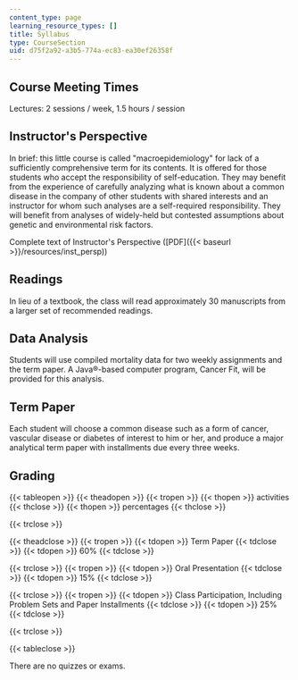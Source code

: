 ```yaml
---
content_type: page
learning_resource_types: []
title: Syllabus
type: CourseSection
uid: d75f2a92-a3b5-774a-ec83-ea30ef26358f
---
```


Course Meeting Times
--------------------

Lectures: 2 sessions / week, 1.5 hours / session

Instructor's Perspective
------------------------

In brief: this little course is called "macroepidemiology" for lack of a sufficiently comprehensive term for its contents. It is offered for those students who accept the responsibility of self-education. They may benefit from the experience of carefully analyzing what is known about a common disease in the company of other students with shared interests and an instructor for whom such analyses are a self-required responsibility. They will benefit from analyses of widely-held but contested assumptions about genetic and environmental risk factors.

Complete text of Instructor's Perspective ([PDF]({{< baseurl >}}/resources/inst_persp))

Readings
--------

In lieu of a textbook, the class will read approximately 30 manuscripts from a larger set of recommended readings.

Data Analysis
-------------

Students will use compiled mortality data for two weekly assignments and the term paper. A Java®-based computer program, Cancer Fit, will be provided for this analysis.

Term Paper
----------

Each student will choose a common disease such as a form of cancer, vascular disease or diabetes of interest to him or her, and produce a major analytical term paper with installments due every three weeks.

Grading
-------

{{< tableopen >}}
{{< theadopen >}}
{{< tropen >}}
{{< thopen >}}
activities
{{< thclose >}}
{{< thopen >}}
percentages
{{< thclose >}}

{{< trclose >}}

{{< theadclose >}}
{{< tropen >}}
{{< tdopen >}}
Term Paper
{{< tdclose >}}
{{< tdopen >}}
60%
{{< tdclose >}}

{{< trclose >}}
{{< tropen >}}
{{< tdopen >}}
Oral Presentation
{{< tdclose >}}
{{< tdopen >}}
15%
{{< tdclose >}}

{{< trclose >}}
{{< tropen >}}
{{< tdopen >}}
Class Participation, Including Problem Sets and Paper Installments
{{< tdclose >}}
{{< tdopen >}}
25%
{{< tdclose >}}

{{< trclose >}}

{{< tableclose >}}

There are no quizzes or exams.